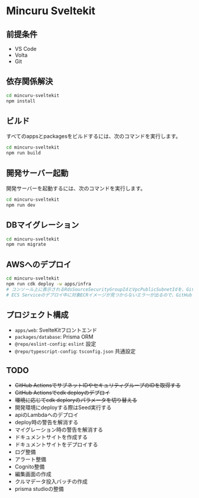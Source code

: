 # Mincuru Sveltekit

## 前提条件

- VS Code
- Volta
- Git

## 依存関係解決

```sh
cd mincuru-sveltekit
npm install
```

## ビルド

すべてのappsとpackagesをビルドするには、次のコマンドを実行します。

```sh
cd mincuru-sveltekit
npm run build
```

## 開発サーバー起動

開発サーバーを起動するには、次のコマンドを実行します。

```sh
cd mincuru-sveltekit
npm run dev
```

## DBマイグレーション

```sh
cd mincuru-sveltekit
npm run migrate
```

## AWSへのデプロイ

```sh
cd mincuru-sveltekit
npm run cdk deploy -w apps/infra
# コンソール上に表示されるRdsSourceSecurityGroupIdとVpcPublicSubnetIdを、GitHubのSecretsに登録する。
# ECS Serviceのデプロイ中に対象ECRイメージが見つからないエラーが出るので、GitHub Actionsでdeploy jobを実行すると、その処理中にECSタスク定義が更新されて、cdk deployが成功する。
```

## プロジェクト構成

- `apps/web`: SvelteKitフロントエンド
- `packages/database`: Prisma ORM
- `@repo/eslint-config`: `eslint` 設定
- `@repo/typescript-config`: `tsconfig.json` 共通設定

## TODO

- ~~GitHub ActionsでサブネットIDやセキュリティグループのIDを取得する~~
- ~~GitHub Actionsでcdk deployのデプロイ~~
- ~~環境に応じてcdk deploryのパラメータを切り替える~~
- 開発環境にdeployする際はSeed実行する
- apiのLambdaへのデプロイ
- deploy時の警告を解消する
- マイグレーション時の警告を解消する
- ドキュメントサイトを作成する
- ドキュメントサイトをデプロイする
- ログ整備
- アラート整備
- Cognito整備
- 編集画面の作成
- クルマデータ投入バッチの作成
- prisma studioの整備
